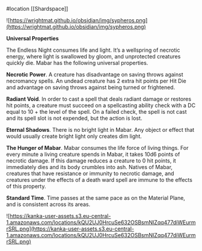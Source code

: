 #location [[Shardspace]]

![https://wrightmat.github.io/obsidian/img/sypheros.png](https://wrightmat.github.io/obsidian/img/sypheros.png)

**Universal Properties**

The Endless Night consumes life and light. It’s a wellspring of necrotic energy, where light is swallowed by gloom, and unprotected creatures quickly die. Mabar has the following universal properties.

**Necrotic Power**. A creature has disadvantage on saving throws against necromancy spells. An undead creature has 2 extra hit points per Hit Die and advantage on saving throws against being turned or frightened.

**Radiant Void**. In order to cast a spell that deals radiant damage or restores hit points, a creature must succeed on a spellcasting ability check with a DC equal to 10 + the level of the spell. On a failed check, the spell is not cast and its spell slot is not expended, but the action is lost.

**Eternal Shadows**. There is no bright light in Mabar. Any object or effect that would usually create bright light only creates dim light.

**The Hunger of Mabar**. Mabar consumes the life force of living things. For every minute a living creature spends in Mabar, it takes 10d6 points of necrotic damage. If this damage reduces a creature to 0 hit points, it immediately dies and its body crumbles into ash. Natives of Mabar, creatures that have resistance or immunity to necrotic damage, and creatures under the effects of a death ward spell are immune to the effects of this property.

**Standard Time**. Time passes at the same pace as on the Material Plane, and is consistent across its areas.

![https://kanka-user-assets.s3.eu-central-1.amazonaws.com/locations/kQU2UJ0HrcuSe632OSBsmNIZqq477diWEurmrSRL.png](https://kanka-user-assets.s3.eu-central-1.amazonaws.com/locations/kQU2UJ0HrcuSe632OSBsmNIZqq477diWEurmrSRL.png)